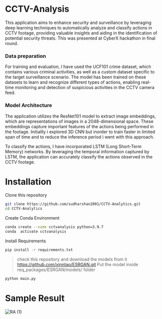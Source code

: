 # CCTV-Analysis

This application aims to enhance security and surveillance by leveraging deep learning techniques to automatically analyze and classify actions in CCTV footage, providing valuable insights and aiding in the identification of potential security threats.  This was presented at CyberX hackathon in final round.

### Data preparation
For training and evaluation, I have used the UCF101 crime dataset, which contains various criminal activities, as well as a custom dataset specific to the target surveillance scenario. The model has been trained on these datasets to learn and recognize different types of actions, enabling real-time monitoring and detection of suspicious activities in the CCTV camera feed.

### Model Architecture
The application utilizes the ResNet101 model to extract image embeddings, which are representations of images in a 2048-dimensional space. These embeddings capture important features of the actions being performed in the footage. Initiallly i explored 3D CNN but inorder to train faster in limited span of time and to reduce the inference period i went with this approach.

To classify the actions, I have incorporated LSTM (Long Short-Term Memory) networks. By leveraging the temporal information captured by LSTM, the application can accurately classify the actions observed in the CCTV footage.

# Installation

Clone this repository

```sh
git clone https://github.com/sudharshan2001/CCTV-Analytics.git
cd CCTV-Analytics
```

Create Conda Environment

```sh
conda create --name cctvanalysis python=3.9.7
conda  activate cctvanalysis
```

Install Requirements

```sh
pip install -r requirements.txt
```

>check this repository and download the models from it https://github.com/xinntao/ESRGAN.git
>Put the model inside req_packages/ESRGAN/models/ folder


```sh
python main.py
```

# Sample Result

![RA (1)](https://github.com/sudharshan2001/CCTV-Analytics/assets/72936645/bc34836e-7959-42c9-abdd-f9d8942e076e)

